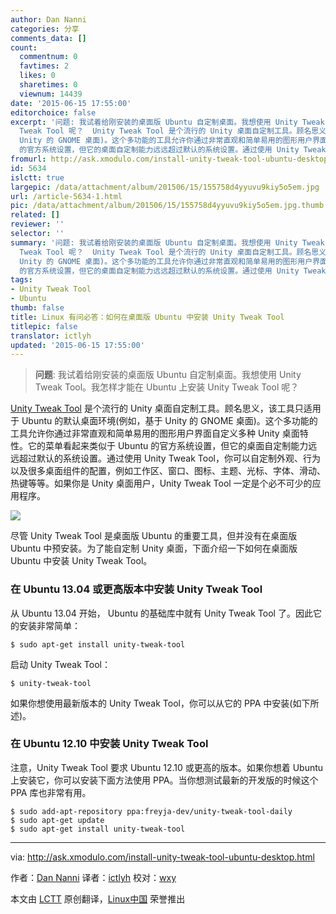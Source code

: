 ```yaml
---
author: Dan Nanni
categories: 分享
comments_data: []
count:
  commentnum: 0
  favtimes: 2
  likes: 0
  sharetimes: 0
  viewnum: 14439
date: '2015-06-15 17:55:00'
editorchoice: false
excerpt: '问题: 我试着给刚安装的桌面版 Ubuntu 自定制桌面。我想使用 Unity Tweak Tool。我怎样才能在 Ubuntu 上安装 Unity
  Tweak Tool 呢？  Unity Tweak Tool 是个流行的 Unity 桌面自定制工具。顾名思义，该工具只适用于 Ubuntu 的默认桌面环境(例如，基于
  Unity 的 GNOME 桌面)。这个多功能的工具允许你通过非常直观和简单易用的图形用户界面自定义多种 Unity 桌面特性。它的菜单看起来类似于 Ubuntu
  的官方系统设置，但它的桌面自定制能力远远超过默认的系统设置。通过使用 Unity Tweak Tool，你可以自定制外观、行为以及很多桌面组件的配置'
fromurl: http://ask.xmodulo.com/install-unity-tweak-tool-ubuntu-desktop.html
id: 5634
islctt: true
largepic: /data/attachment/album/201506/15/155758d4yyuvu9kiy5o5em.jpg
url: /article-5634-1.html
pic: /data/attachment/album/201506/15/155758d4yyuvu9kiy5o5em.jpg.thumb.jpg
related: []
reviewer: ''
selector: ''
summary: '问题: 我试着给刚安装的桌面版 Ubuntu 自定制桌面。我想使用 Unity Tweak Tool。我怎样才能在 Ubuntu 上安装 Unity
  Tweak Tool 呢？  Unity Tweak Tool 是个流行的 Unity 桌面自定制工具。顾名思义，该工具只适用于 Ubuntu 的默认桌面环境(例如，基于
  Unity 的 GNOME 桌面)。这个多功能的工具允许你通过非常直观和简单易用的图形用户界面自定义多种 Unity 桌面特性。它的菜单看起来类似于 Ubuntu
  的官方系统设置，但它的桌面自定制能力远远超过默认的系统设置。通过使用 Unity Tweak Tool，你可以自定制外观、行为以及很多桌面组件的配置'
tags:
- Unity Tweak Tool
- Ubuntu
thumb: false
title: Linux 有问必答：如何在桌面版 Ubuntu 中安装 Unity Tweak Tool
titlepic: false
translator: ictlyh
updated: '2015-06-15 17:55:00'
---
```



> 
> **问题**: 我试着给刚安装的桌面版 Ubuntu 自定制桌面。我想使用 Unity Tweak Tool。我怎样才能在 Ubuntu 上安装 Unity Tweak Tool 呢？
> 
> 
> 


[Unity Tweak Tool](https://launchpad.net/unity-tweak-tool) 是个流行的 Unity 桌面自定制工具。顾名思义，该工具只适用于 Ubuntu 的默认桌面环境(例如，基于 Unity 的 GNOME 桌面)。这个多功能的工具允许你通过非常直观和简单易用的图形用户界面自定义多种 Unity 桌面特性。它的菜单看起来类似于 Ubuntu 的官方系统设置，但它的桌面自定制能力远远超过默认的系统设置。通过使用 Unity Tweak Tool，你可以自定制外观、行为以及很多桌面组件的配置，例如工作区、窗口、图标、主题、光标、字体、滑动、热键等等。如果你是 Unity 桌面用户，Unity Tweak Tool 一定是个必不可少的应用程序。


![](/data/attachment/album/201506/15/155758d4yyuvu9kiy5o5em.jpg)


尽管 Unity Tweak Tool 是桌面版 Ubuntu 的重要工具，但并没有在桌面版 Ubuntu 中预安装。为了能自定制 Unity 桌面，下面介绍一下如何在桌面版 Ubuntu 中安装 Unity Tweak Tool。


### 在 Ubuntu 13.04 或更高版本中安装 Unity Tweak Tool


从 Ubuntu 13.04 开始， Ubuntu 的基础库中就有 Unity Tweak Tool 了。因此它的安装非常简单：



```
$ sudo apt-get install unity-tweak-tool 

```

启动 Unity Tweak Tool：



```
$ unity-tweak-tool 

```

如果你想使用最新版本的 Unity Tweak Tool，你可以从它的 PPA 中安装(如下所述)。


### 在 Ubuntu 12.10 中安装 Unity Tweak Tool


注意，Unity Tweak Tool 要求 Ubuntu 12.10 或更高的版本。如果你想着 Ubuntu 上安装它，你可以安装下面方法使用 PPA。当你想测试最新的开发版的时候这个 PPA 库也非常有用。



```
$ sudo add-apt-repository ppa:freyja-dev/unity-tweak-tool-daily
$ sudo apt-get update
$ sudo apt-get install unity-tweak-tool 

```



---


via: <http://ask.xmodulo.com/install-unity-tweak-tool-ubuntu-desktop.html>


作者：[Dan Nanni](http://ask.xmodulo.com/author/nanni) 译者：[ictlyh](https://github.com/ictlyh) 校对：[wxy](https://github.com/wxy)


本文由 [LCTT](https://github.com/LCTT/TranslateProject) 原创翻译，[Linux中国](https://linux.cn/) 荣誉推出